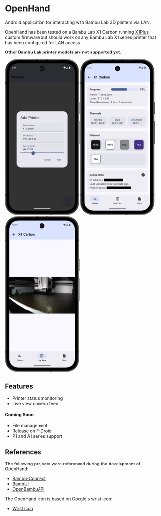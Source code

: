 # OpenHand

Android application for interacting with Bambu Lab 3D printers via LAN.

OpenHand has been tested on a Bambu Lab X1 Carbon running [X1Plus](https://github.com/X1Plus/X1Plus) 
custom firmware but should work on any Bambu Lab X1 series printer that has been configured for LAN access. 

**Other Bambu Lab printer models are not supported yet.**

<img src="screenshots/add_printer.png" alt="Add Printer" width="240"/> <img src="screenshots/status_tab.png" alt="Status Tab" width="240"/> <img src="screenshots/live_view_tab.png" alt="Live View Tab" width="240"/>

## Features

- Printer status monitoring
- Live view camera feed

#### Coming Soon

- File management
- Release on F-Droid
- P1 and A1 series support

## References

The following projects were referenced during the development of OpenHand:
- [Bambu-Connect](https://github.com/mattcar15/bambu-connect)
- [BambUI](https://github.com/fidoriel/BambUI)
- [OpenBambuAPI](https://github.com/Doridian/OpenBambuAPI)

The OpenHand icon is based on Google's wrist icon:
- [Wrist icon](https://fonts.gstatic.com/s/i/short-term/release/materialsymbolsoutlined/wrist/default/24px.xml)
